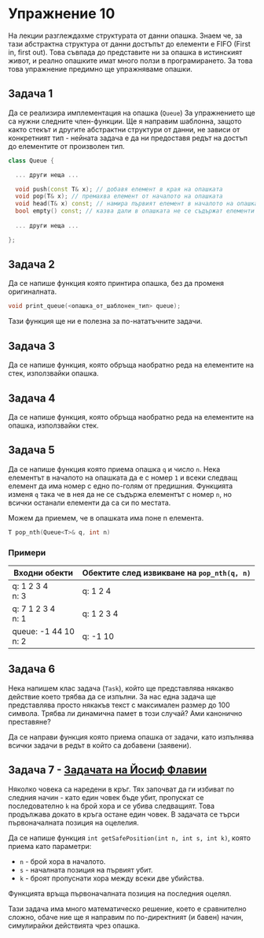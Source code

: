 # Упражнение 10

На лекции разглеждахме структурата от данни опашка. Знаем че, за тази абстрактна структура от данни достъпът до елементи е FIFO (First in, first out). Това съвпада до представите ни за опашка в истинският живот, и реално опашките имат много ползи в програмирането. За това това упражнение предимно ще упражняваме опашки.
## Задача 1
Да се реализира имплементация на опашка (`Queue`)
За упражнението ще са нужни следните член-функции.
Ще я направим шаблонна, защото както стекът и другите абстрактни структури от данни, не зависи от конкретният тип - нейната задача е да ни предоставя редът на достъп до елементите от произволен тип.

```c++
class Queue {

  ... други неща ...

  void push(const T& x); // добавя елемент в края на опашката
  void pop(T& x); // премахва елемент от началото на опашката
  void head(T& x) const; // намира първият елемент в началото на опашката
  bool empty() const; // казва дали в опашката не се съдържат елементи
  
  ... други неща ...

};
```

## Задача 2
Да се напише функция която принтира опашка, без да променя оригиналната.

```c++
void print_queue(<опашка_от_шаблонен_тип> queue);
```

Тази функция ще ни е полезна за по-нататъчните задачи.

## Задача 3
Да се напише функция, която обръща наобратно реда на елементите на стек, използвайки опашка.

## Задача 4
Да се напише функция, която обръща наобратно реда на елементите на опашка, използвайки стек.

## Задача 5
Да се напише функция която приема опашка `q` и число `n`.
Нека елементът в началото на опашката да е с номер `1` и всеки следващ елемент да има номер с едно по-голям от предишния.
Функцията изменя `q` така че в нея да не се съдържа елементът с номер `n`, но всички останали елементи да са си по местата.

Можем да приемем, че в опашката има поне n елемента.

```c++
T pop_nth(Queue<T>& q, int n)
```

### Примери

| Входни обекти | Обектите след извикване на `pop_nth(q, n)` |
| ----- | ---------------------- |
| q: 1 2 3 4 <br>n: 3 | q: 1 2 4 |
| q: 7 1 2 3 4 <br>n: 1 | q: 1 2 3 4 |
| queue: -1 44 10 <br>n: 2 | q: -1 10 |

## Задача 6
Нека напишем клас задача (`Task`), който ще представлява някакво действие което трябва да се изпълни.
За нас една задача ще представлява просто някакъв текст с максимален размер до 100 символа.
Трябва ли динамична памет в този случай? Ами канонично преставяне?

Да се направи функция която приема опашка от задачи, като изпълнява всички задачи в редът в който са добавени (заявени).

## Задача 7 - [Задачата на Йосиф Флавии](https://en.wikipedia.org/wiki/Josephus_problem)
Няколко човека са наредени в кръг. Тях започват да ги избиват по следния начин - като един човек бъде убит, пропускат се последователно `k` на брой хора и се убива следващият. Това продължава докато в кръга остане един човек. В задачата се търси първоначалната позиция на оцелелия. 

Да се напише функция `int getSafePosition(int n, int s, int k)`, която приема като параметри:
 - `n` - брой хора в началото.
 - `s` - началната позиция на първият убит.
 - `k` - броят пропуснати хора между всеки две убийства.
 
Функцията връща първоначалната позиция на последния оцелял.

Тази задача има много математическо решение, което е сравнително сложно, обаче ние ще я направим по по-директният (и бавен) начин, симулирайки действията чрез опашка.

